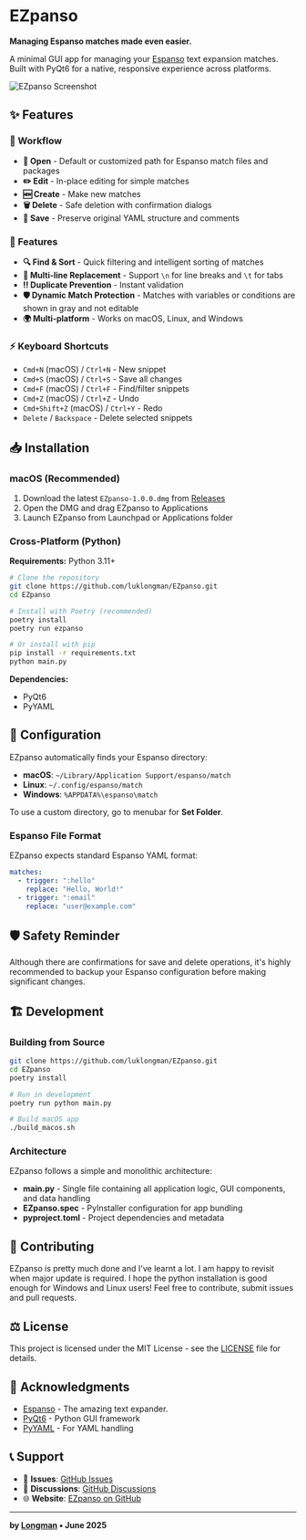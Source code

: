 # EZpanso

**Managing Espanso matches made even easier.**

A minimal GUI app for managing your [Espanso](https://espanso.org/) text expansion matches. Built with PyQt6 for a native, responsive experience across platforms.

![EZpanso Screenshot](screenshot.png)

## ✨ Features

### 🎯 Workflow

- **📂 Open** - Default or customized path for Espanso match files and packages
- **✏️ Edit** - In-place editing for simple matches
- **🆕 Create** - Make new matches
- **🗑️ Delete** - Safe deletion with confirmation dialogs
- **💾 Save** - Preserve original YAML structure and comments

### 🚀 Features

- **🔍 Find & Sort** - Quick filtering and intelligent sorting of matches
- **📄 Multi-line Replacement** - Support `\n` for line breaks and `\t` for tabs
- **‼️ Duplicate Prevention** - Instant validation
- **🛡️ Dynamic Match Protection** - Matches with variables or conditions are shown in gray and not editable
- **🌍 Multi-platform** - Works on macOS, Linux, and Windows

### ⚡ Keyboard Shortcuts

- `Cmd+N` (macOS) / `Ctrl+N` - New snippet
- `Cmd+S` (macOS) / `Ctrl+S` - Save all changes  
- `Cmd+F` (macOS) / `Ctrl+F` - Find/filter snippets
- `Cmd+Z` (macOS) / `Ctrl+Z` - Undo
- `Cmd+Shift+Z` (macOS) / `Ctrl+Y` - Redo
- `Delete` / `Backspace` - Delete selected snippets

## 📥 Installation

### macOS (Recommended)

1. Download the latest `EZpanso-1.0.0.dmg` from [Releases](https://github.com/luklongman/EZpanso/releases)
2. Open the DMG and drag EZpanso to Applications
3. Launch EZpanso from Launchpad or Applications folder

### Cross-Platform (Python)

**Requirements:** Python 3.11+

```bash
# Clone the repository
git clone https://github.com/luklongman/EZpanso.git
cd EZpanso

# Install with Poetry (recommended)
poetry install
poetry run ezpanso

# Or install with pip
pip install -r requirements.txt
python main.py
```

**Dependencies:**
- PyQt6
- PyYAML

## 🔧 Configuration

EZpanso automatically finds your Espanso directory:

- **macOS**: `~/Library/Application Support/espanso/match`
- **Linux**: `~/.config/espanso/match`
- **Windows**: `%APPDATA%\espanso\match`

To use a custom directory, go to menubar for **Set Folder**.

### Espanso File Format

EZpanso expects standard Espanso YAML format:

```yaml
matches:
  - trigger: ":hello"
    replace: "Hello, World!"
  - trigger: ":email"
    replace: "user@example.com"
```

## 🛡️ Safety Reminder

Although there are confirmations for save and delete operations, it's highly recommended to backup your Espanso configuration before making significant changes.

## 🏗️ Development

### Building from Source

```bash
git clone https://github.com/luklongman/EZpanso.git
cd EZpanso
poetry install

# Run in development
poetry run python main.py

# Build macOS app
./build_macos.sh
```

### Architecture

EZpanso follows a simple and monolithic architecture:

- **main.py** - Single file containing all application logic, GUI components, and data handling
- **EZpanso.spec** - PyInstaller configuration for app bundling  
- **pyproject.toml** - Project dependencies and metadata

## 🤝 Contributing

EZpanso is pretty much done and I've learnt a lot. I am happy to revisit when major update is required. I hope the python installation is good enough for Windows and Linux users! Feel free to contribute, submit issues and pull requests.

## ⚖️ License

This project is licensed under the MIT License - see the [LICENSE](LICENSE) file for details.

## 🙏 Acknowledgments

- [Espanso](https://espanso.org/) - The amazing text expander.
- [PyQt6](https://riverbankcomputing.com/software/pyqt/) - Python GUI framework
- [PyYAML](https://pyyaml.org/) - For YAML handling

## 📞 Support

- 🐛 **Issues**: [GitHub Issues](https://github.com/luklongman/EZpanso/issues)
- 💬 **Discussions**: [GitHub Discussions](https://github.com/luklongman/EZpanso/discussions)
- 🌐 **Website**: [EZpanso on GitHub](https://github.com/luklongman/EZpanso)

---

**by [Longman](https://www.instagram.com/l.ongman) • June 2025**
